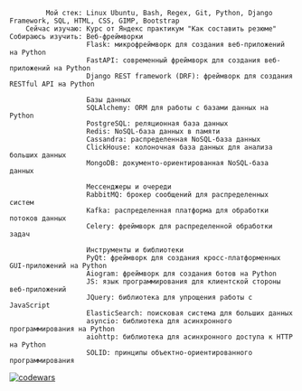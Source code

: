              Мой стек: Linux Ubuntu, Bash, Regex, Git, Python, Django Framework, SQL, HTML, CSS, GIMP, Bootstrap  
        Сейчас изучаю: Курс от Яндекс практикум "Как составить резюме"  
    Собираюсь изучить: Веб-фреймворки
                       Flask: микрофреймворк для создания веб-приложений на Python
                       FastAPI: современный фреймворк для создания веб-приложений на Python
                       Django REST framework (DRF): фреймворк для создания RESTful API на Python
                       
                       Базы данных
                       SQLAlchemy: ORM для работы с базами данных на Python
                       PostgreSQL: реляционная база данных
                       Redis: NoSQL-база данных в памяти
                       Cassandra: распределенная NoSQL-база данных
                       ClickHouse: колоночная база данных для анализа больших данных
                       MongoDB: документо-ориентированная NoSQL-база данных
                       
                       Мессенджеры и очереди
                       RabbitMQ: брокер сообщений для распределенных систем
                       Kafka: распределенная платформа для обработки потоков данных
                       Celery: фреймворк для распределенной обработки задач
                      
                       Инструменты и библиотеки
                       PyQt: фреймворк для создания кросс-платформенных GUI-приложений на Python
                       Aiogram: фреймворк для создания ботов на Python
                       JS: язык программирования для клиентской стороны веб-приложений
                       JQuery: библиотека для упрощения работы с JavaScript
                       ElasticSearch: поисковая система для больших данных
                       asyncio: библиотека для асинхронного программирования на Python
                       aiohttp: библиотека для асинхронного доступа к HTTP на Python
                       SOLID: принципы объектно-ориентированного программирования
    







[![codewars](https://www.codewars.com/users/Aruytehno/badges/large)](https://www.codewars.com/users/Aruytehno)  

